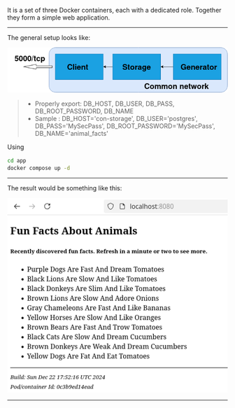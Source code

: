 It is a set of three Docker containers, each with a dedicated role. Together they form a simple web application.
***
The general setup looks like:

![general setup](../images/container-flow.png)

> - Properly export: DB_HOST, DB_USER, DB_PASS, DB_ROOT_PASSWORD, DB_NAME
> - Sample : DB_HOST='con-storage', DB_USER='postgres', DB_PASS='MySecPass', DB_ROOT_PASSWORD='MySecPass', DB_NAME='animal_facts'

Using
```bash
cd app
docker compose up -d
```
***

The result would be something like this:

![sample result](../images/result-of-app.png)
***

